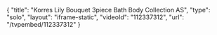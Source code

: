 {
    "title": "Korres Lily Bouquet 3piece Bath   Body Collection AS",
    "type": "solo",
    "layout": "iframe-static",
    "videoId": "112337312",
    "url": "\/tvpembed\/112337312"
}